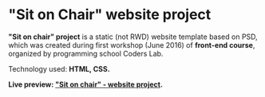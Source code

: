 # "Sit on Chair" website project

<strong>"Sit on chair" project</strong> is a static (not RWD) website template based on PSD, which was created during first workshop (June 2016) of <strong>front-end course</strong>, organized by programming school Coders Lab.

Technology used: <strong>HTML, CSS<strong>.

Live preview: <a href="https://michaldec1984.github.io/Sit-on-Chair-website-project/">"Sit on chair" - website project</a>.


